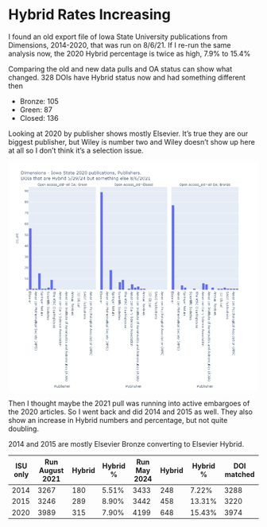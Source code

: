 # Hybrid Rates Increasing
I found an old export file of Iowa State University publications from Dimensions, 2014-2020, that was run on 8/6/21. If I re-run the same analysis now, the 2020 Hybrid percentage is twice as high, 7.9% to 15.4%

Comparing the old and new data pulls and OA status can show what changed. 328 DOIs have Hybrid status now and had something different then
- Bronze: 105
- Green: 87
- Closed: 136

Looking at 2020 by publisher shows mostly Elsevier. It’s true they are our biggest publisher, but Wiley is number two and Wiley doesn’t show up here at all so I don’t think it’s a selection issue.

![image info](HybridChanges_ISU_2020_currentHybrid_whatwerethey_byPublisher.png)

Then I thought maybe the 2021 pull was running into active embargoes of the 2020 articles. So I went back and did 2014 and 2015 as well. They also show an increase in Hybrid numbers and percentage, but not quite doubling.

2014 and 2015 are mostly Elsevier Bronze converting to Elsevier Hybrid.

| ISU only | Run August 2021 | Hybrid | Hybrid % | Run May 2024 | Hybrid | Hybrid % | DOI matched |
|----------|-----------------|--------|----------|--------------|--------|----------|-------------|
| 2014     | 3267            | 180    | 5.51%    | 3433         | 248    | 7.22%    | 3288        |
| 2015     | 3246            | 289    | 8.90%    | 3442         | 458    | 13.31%   | 3220        |
| 2020     | 3989            | 315    | 7.90%    | 4199         | 648    | 15.43%   | 3974        |



